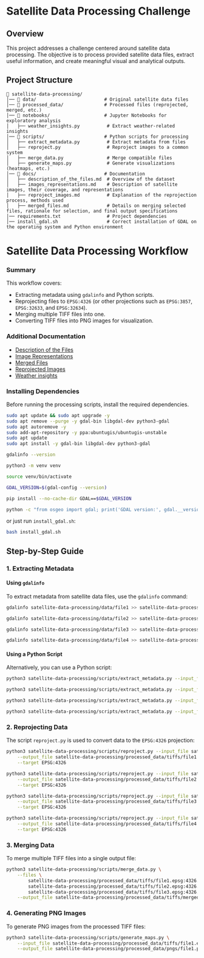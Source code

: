 # Satellite Data Processing Challenge

## Overview
This project addresses a challenge centered around satellite data processing. The objective is to process provided satellite data files, extract useful information, and create meaningful visual and analytical outputs.

## Project Structure
```
📂 satellite-data-processing/
│── 📂 data/                         # Original satellite data files
│── 📂 processed_data/               # Processed files (reprojected, merged, etc.)
│── 📂 notebooks/                    # Jupyter Notebooks for exploratory analysis
│   ├── weather_insights.py          # Extract weather-related insights
│── 📂 scripts/                      # Python scripts for processing
│   ├── extract_metadata.py          # Extract metadata from files
│   ├── reproject.py                 # Reproject images to a common system
│   ├── merge_data.py                # Merge compatible files
│   ├── generate_maps.py             # Generate visualizations (heatmaps, etc.)
│── 📂 docs/                         # Documentation
│   ├── description_of_the_files.md  # Overview of the dataset
│   ├── images_representations.md    # Description of satellite images, their coverage, and representations  
│   ├── reproject_images.md          # Explanation of the reprojection process, methods used
│   ├── merged_files.md              # Details on merging selected files, rationale for selection, and final output specifications  
│── requirements.txt                 # Project dependencies
│── install_gdal.sh                  # Correct installation of GDAL on the operating system and Python environment  
```

# Satellite Data Processing Workflow


### Summary
This workflow covers:
- Extracting metadata using `gdalinfo` and Python scripts.
- Reprojecting files to `EPSG:4326` (or other projections such as `EPSG:3857`, `EPSG:32633`, and `EPSG:32634`).
- Merging multiple TIFF files into one.
- Converting TIFF files into PNG images for visualization.


### Additional Documentation
- [Description of the Files](satellite-data-processing/docs/description_of_the_files.md)
- [Image Representations](satellite-data-processing/docs/images_representations.md)
- [Merged Files](satellite-data-processing/docs/merged_files.md)
- [Reprojected Images](satellite-data-processing/docs/reproject_images.md)
- [Weather insights](satellite-data-processing/notebooks/weather_insights.ipynb)


### Installing Dependencies
Before running the processing scripts, install the required dependencies. 

```bash
sudo apt update && sudo apt upgrade -y
sudo apt remove --purge -y gdal-bin libgdal-dev python3-gdal
sudo apt autoremove -y
sudo add-apt-repository -y ppa:ubuntugis/ubuntugis-unstable
sudo apt update
sudo apt install -y gdal-bin libgdal-dev python3-gdal

gdalinfo --version

python3 -m venv venv

source venv/bin/activate

GDAL_VERSION=$(gdal-config --version)

pip install --no-cache-dir GDAL==$GDAL_VERSION

python -c "from osgeo import gdal; print('GDAL version:', gdal.__version__)"
```

or just run `install_gdal.sh`:

```bash
bash install_gdal.sh
```

## Step-by-Step Guide

### 1. Extracting Metadata
#### Using `gdalinfo`
To extract metadata from satellite data files, use the `gdalinfo` command:

```bash
gdalinfo satellite-data-processing/data/file1 >> satellite-data-processing/processed_data/metadata/file1.txt && cat satellite-data-processing/processed_data/metadata/file1.txt
```
```bash
gdalinfo satellite-data-processing/data/file2 >> satellite-data-processing/processed_data/metadata/file2.txt && cat satellite-data-processing/processed_data/metadata/file2.txt
```
```bash
gdalinfo satellite-data-processing/data/file3 >> satellite-data-processing/processed_data/metadata/file3.txt && cat satellite-data-processing/processed_data/metadata/file3.txt
```
```bash
gdalinfo satellite-data-processing/data/file4 >> satellite-data-processing/processed_data/metadata/file4.txt && cat satellite-data-processing/processed_data/metadata/file4.txt
```

#### Using a Python Script
Alternatively, you can use a Python script:

```bash
python3 satellite-data-processing/scripts/extract_metadata.py --input_file satellite-data-processing/data/file1 --output_file satellite-data-processing/processed_data/metadata/file1.json
```
```bash
python3 satellite-data-processing/scripts/extract_metadata.py --input_file satellite-data-processing/data/file2 --output_file satellite-data-processing/processed_data/metadata/file2.json
```
```bash
python3 satellite-data-processing/scripts/extract_metadata.py --input_file satellite-data-processing/data/file3 --output_file satellite-data-processing/processed_data/metadata/file3.json
```
```bash
python3 satellite-data-processing/scripts/extract_metadata.py --input_file satellite-data-processing/data/file4 --output_file satellite-data-processing/processed_data/metadata/file4.json
```

### 2. Reprojecting Data
The script `reproject.py` is used to convert data to the `EPSG:4326` projection:

```bash
python3 satellite-data-processing/scripts/reproject.py --input_file satellite-data-processing/data/file1 \
    --output_file satellite-data-processing/processed_data/tiffs/file1.epsg:4326.tiff \
    --target EPSG:4326
```
```bash
python3 satellite-data-processing/scripts/reproject.py --input_file satellite-data-processing/data/file2 \
    --output_file satellite-data-processing/processed_data/tiffs/file2.epsg:4326.tiff \
    --target EPSG:4326
```
```bash
python3 satellite-data-processing/scripts/reproject.py --input_file satellite-data-processing/data/file3 \
    --output_file satellite-data-processing/processed_data/tiffs/file3.epsg:4326.tiff \
    --target EPSG:4326
```
```bash
python3 satellite-data-processing/scripts/reproject.py --input_file satellite-data-processing/data/file4 \
    --output_file satellite-data-processing/processed_data/tiffs/file4.epsg:4326.tiff \
    --target EPSG:4326
```

### 3. Merging Data
To merge multiple TIFF files into a single output file:

```bash
python3 satellite-data-processing/scripts/merge_data.py \
    --files \
        satellite-data-processing/processed_data/tiffs/file1.epsg:4326.tiff \
        satellite-data-processing/processed_data/tiffs/file2.epsg:4326.tiff \
        satellite-data-processing/processed_data/tiffs/file3.epsg:4326.tiff \
    --output_file satellite-data-processing/processed_data/tiffs/merged.epsg:4326.tiff
```

### 4. Generating PNG Images
To generate PNG images from the processed TIFF files:

```bash
python3 satellite-data-processing/scripts/generate_maps.py \
    --input_file satellite-data-processing/processed_data/tiffs/file1.epsg:4326.tiff \
    --output_file satellite-data-processing/processed_data/pngs/file1.png
```

